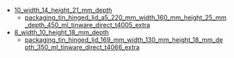 * [10_width_14_height_21_mm_depth](10_width_14_height_21_mm_depth)
  * [packaging_tin_hinged_lid_a5_220_mm_width_160_mm_height_25_mm_depth_450_ml_tinware_direct_t4005_extra](10_width_14_height_21_mm_depth/packaging_tin_hinged_lid_a5_220_mm_width_160_mm_height_25_mm_depth_450_ml_tinware_direct_t4005_extra)
* [8_width_10_height_18_mm_depth](8_width_10_height_18_mm_depth)
  * [packaging_tin_hinged_lid_169_mm_width_130_mm_height_18_mm_depth_350_ml_tinware_direct_t4066_extra](8_width_10_height_18_mm_depth/packaging_tin_hinged_lid_169_mm_width_130_mm_height_18_mm_depth_350_ml_tinware_direct_t4066_extra)
